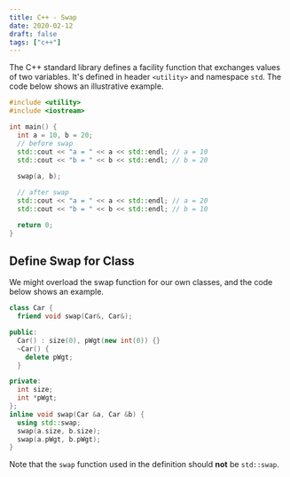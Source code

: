 ```yaml
---
title: C++ - Swap
date: 2020-02-12
draft: false
tags: ["c++"]
---
```


The C++ standard library defines a facility function that exchanges values of two variables.
It's defined in header `<utility>` and namespace `std`.
The code below shows an illustrative example.

```cpp
#include <utility>
#include <iostream>

int main() {
  int a = 10, b = 20;
  // before swap
  std::cout << "a = " << a << std::endl; // a = 10
  std::cout << "b = " << b << std::endl; // b = 20
  
  swap(a, b);

  // after swap
  std::cout << "a = " << a << std::endl; // a = 20
  std::cout << "b = " << b << std::endl; // b = 10

  return 0;
}
```

## Define Swap for Class

We might overload the swap function for our own classes, and the code below shows an example.

```cpp
class Car {
  friend void swap(Car&, Car&);

public:
  Car() : size(0), pWgt(new int(0)) {}
  ~Car() {
    delete pWgt;
  }

private:
  int size;
  int *pWgt;
};
inline void swap(Car &a, Car &b) {
  using std::swap;
  swap(a.size, b.size);
  swap(a.pWgt, b.pWgt);
}
```

Note that the `swap` function used in the definition should **not** be `std::swap`.
